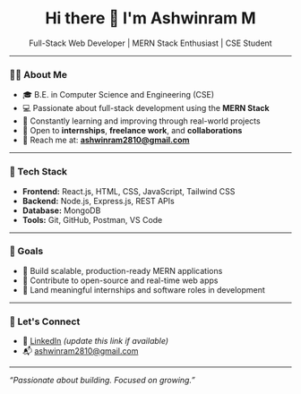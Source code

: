 <h1 align="center">Hi there 👋 I'm Ashwinram M</h1>

<p align="center">
  Full-Stack Web Developer | MERN Stack Enthusiast | CSE Student
</p>

---

### 👨‍💻 About Me

- 🎓 B.E. in Computer Science and Engineering (CSE)
- 💻 Passionate about full-stack development using the **MERN Stack**  
- 🌱 Constantly learning and improving through real-world projects
- 🤝 Open to **internships**, **freelance work**, and **collaborations**
- 📧 Reach me at: **ashwinram2810@gmail.com**

---

### 💼 Tech Stack

- **Frontend:** React.js, HTML, CSS, JavaScript, Tailwind CSS
- **Backend:** Node.js, Express.js, REST APIs  
- **Database:** MongoDB  
- **Tools:** Git, GitHub, Postman, VS Code  

---

### 📌 Goals

- 🔹 Build scalable, production-ready MERN applications  
- 🔹 Contribute to open-source and real-time web apps  
- 🔹 Land meaningful internships and software roles in development  

---

### 🔗 Let's Connect
- 💼 [LinkedIn](https://www.linkedin.com/in/ashwinram-m-425314291/) *(update this link if available)*
- 📬 ashwinram2810@gmail.com

---

_“Passionate about building. Focused on growing.”_
